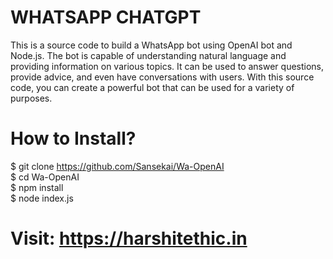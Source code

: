 # WHATSAPP CHATGPT
This is a source code to build a WhatsApp bot using OpenAI bot and Node.js. The bot is capable of understanding natural language and providing information on various topics. It can be used to answer questions, provide advice, and even have conversations with users. With this source code, you can create a powerful bot that can be used for a variety of purposes. <br>
# How to Install? 
$ git clone https://github.com/Sansekai/Wa-OpenAI <br>
$ cd Wa-OpenAI <br>
$ npm install <br>
$ node index.js <br>

# Visit: https://harshitethic.in
